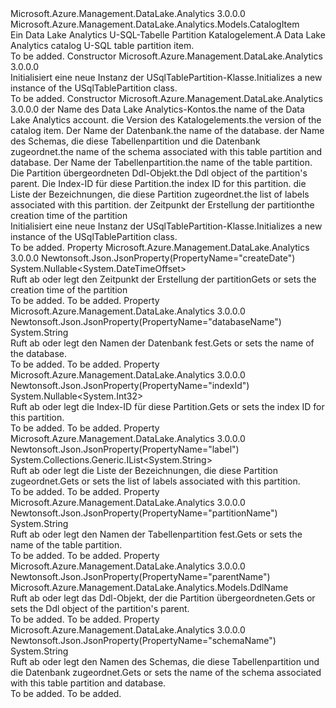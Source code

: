 <Type Name="USqlTablePartition" FullName="Microsoft.Azure.Management.DataLake.Analytics.Models.USqlTablePartition">
  <TypeSignature Language="C#" Value="public class USqlTablePartition : Microsoft.Azure.Management.DataLake.Analytics.Models.CatalogItem" />
  <TypeSignature Language="ILAsm" Value=".class public auto ansi beforefieldinit USqlTablePartition extends Microsoft.Azure.Management.DataLake.Analytics.Models.CatalogItem" />
  <TypeSignature Language="DocId" Value="T:Microsoft.Azure.Management.DataLake.Analytics.Models.USqlTablePartition" />
  <TypeSignature Language="VB.NET" Value="Public Class USqlTablePartition&#xA;Inherits CatalogItem" />
  <TypeSignature Language="F#" Value="type USqlTablePartition = class&#xA;    inherit CatalogItem" />
  <AssemblyInfo>
    <AssemblyName>Microsoft.Azure.Management.DataLake.Analytics</AssemblyName>
    <AssemblyVersion>3.0.0.0</AssemblyVersion>
  </AssemblyInfo>
  <Base>
    <BaseTypeName>Microsoft.Azure.Management.DataLake.Analytics.Models.CatalogItem</BaseTypeName>
  </Base>
  <Interfaces />
  <Docs>
    <summary>
            <span data-ttu-id="2f969-101">Ein Data Lake Analytics U-SQL-Tabelle Partition Katalogelement.</span><span class="sxs-lookup"><span data-stu-id="2f969-101">A Data Lake Analytics catalog U-SQL table partition item.</span></span>
            </summary>
    <remarks>To be added.</remarks>
  </Docs>
  <Members>
    <Member MemberName=".ctor">
      <MemberSignature Language="C#" Value="public USqlTablePartition ();" />
      <MemberSignature Language="ILAsm" Value=".method public hidebysig specialname rtspecialname instance void .ctor() cil managed" />
      <MemberSignature Language="DocId" Value="M:Microsoft.Azure.Management.DataLake.Analytics.Models.USqlTablePartition.#ctor" />
      <MemberSignature Language="VB.NET" Value="Public Sub New ()" />
      <MemberType>Constructor</MemberType>
      <AssemblyInfo>
        <AssemblyName>Microsoft.Azure.Management.DataLake.Analytics</AssemblyName>
        <AssemblyVersion>3.0.0.0</AssemblyVersion>
      </AssemblyInfo>
      <Parameters />
      <Docs>
        <summary>
            <span data-ttu-id="2f969-102">Initialisiert eine neue Instanz der USqlTablePartition-Klasse.</span><span class="sxs-lookup"><span data-stu-id="2f969-102">Initializes a new instance of the USqlTablePartition class.</span></span>
            </summary>
        <remarks>To be added.</remarks>
      </Docs>
    </Member>
    <Member MemberName=".ctor">
      <MemberSignature Language="C#" Value="public USqlTablePartition (string computeAccountName = null, Nullable&lt;Guid&gt; version = null, string databaseName = null, string schemaName = null, string name = null, Microsoft.Azure.Management.DataLake.Analytics.Models.DdlName parentName = null, Nullable&lt;int&gt; indexId = null, System.Collections.Generic.IList&lt;string&gt; label = null, Nullable&lt;DateTimeOffset&gt; createDate = null);" />
      <MemberSignature Language="ILAsm" Value=".method public hidebysig specialname rtspecialname instance void .ctor(string computeAccountName, valuetype System.Nullable`1&lt;valuetype System.Guid&gt; version, string databaseName, string schemaName, string name, class Microsoft.Azure.Management.DataLake.Analytics.Models.DdlName parentName, valuetype System.Nullable`1&lt;int32&gt; indexId, class System.Collections.Generic.IList`1&lt;string&gt; label, valuetype System.Nullable`1&lt;valuetype System.DateTimeOffset&gt; createDate) cil managed" />
      <MemberSignature Language="DocId" Value="M:Microsoft.Azure.Management.DataLake.Analytics.Models.USqlTablePartition.#ctor(System.String,System.Nullable{System.Guid},System.String,System.String,System.String,Microsoft.Azure.Management.DataLake.Analytics.Models.DdlName,System.Nullable{System.Int32},System.Collections.Generic.IList{System.String},System.Nullable{System.DateTimeOffset})" />
      <MemberSignature Language="VB.NET" Value="Public Sub New (Optional computeAccountName As String = null, Optional version As Nullable(Of Guid) = null, Optional databaseName As String = null, Optional schemaName As String = null, Optional name As String = null, Optional parentName As DdlName = null, Optional indexId As Nullable(Of Integer) = null, Optional label As IList(Of String) = null, Optional createDate As Nullable(Of DateTimeOffset) = null)" />
      <MemberSignature Language="F#" Value="new Microsoft.Azure.Management.DataLake.Analytics.Models.USqlTablePartition : string * Nullable&lt;Guid&gt; * string * string * string * Microsoft.Azure.Management.DataLake.Analytics.Models.DdlName * Nullable&lt;int&gt; * System.Collections.Generic.IList&lt;string&gt; * Nullable&lt;DateTimeOffset&gt; -&gt; Microsoft.Azure.Management.DataLake.Analytics.Models.USqlTablePartition" Usage="new Microsoft.Azure.Management.DataLake.Analytics.Models.USqlTablePartition (computeAccountName, version, databaseName, schemaName, name, parentName, indexId, label, createDate)" />
      <MemberType>Constructor</MemberType>
      <AssemblyInfo>
        <AssemblyName>Microsoft.Azure.Management.DataLake.Analytics</AssemblyName>
        <AssemblyVersion>3.0.0.0</AssemblyVersion>
      </AssemblyInfo>
      <Parameters>
        <Parameter Name="computeAccountName" Type="System.String" />
        <Parameter Name="version" Type="System.Nullable&lt;System.Guid&gt;" />
        <Parameter Name="databaseName" Type="System.String" />
        <Parameter Name="schemaName" Type="System.String" />
        <Parameter Name="name" Type="System.String" />
        <Parameter Name="parentName" Type="Microsoft.Azure.Management.DataLake.Analytics.Models.DdlName" />
        <Parameter Name="indexId" Type="System.Nullable&lt;System.Int32&gt;" />
        <Parameter Name="label" Type="System.Collections.Generic.IList&lt;System.String&gt;" />
        <Parameter Name="createDate" Type="System.Nullable&lt;System.DateTimeOffset&gt;" />
      </Parameters>
      <Docs>
        <param name="computeAccountName"><span data-ttu-id="2f969-103">der Name des Data Lake Analytics-Kontos.</span><span class="sxs-lookup"><span data-stu-id="2f969-103">the name of the Data Lake Analytics account.</span></span></param>
        <param name="version"><span data-ttu-id="2f969-104">die Version des Katalogelements.</span><span class="sxs-lookup"><span data-stu-id="2f969-104">the version of the catalog item.</span></span></param>
        <param name="databaseName"><span data-ttu-id="2f969-105">Der Name der Datenbank.</span><span class="sxs-lookup"><span data-stu-id="2f969-105">the name of the database.</span></span></param>
        <param name="schemaName"><span data-ttu-id="2f969-106">der Name des Schemas, die diese Tabellenpartition und die Datenbank zugeordnet.</span><span class="sxs-lookup"><span data-stu-id="2f969-106">the name of the schema associated with this table partition and database.</span></span></param>
        <param name="name"><span data-ttu-id="2f969-107">Der Name der Tabellenpartition.</span><span class="sxs-lookup"><span data-stu-id="2f969-107">the name of the table partition.</span></span></param>
        <param name="parentName"><span data-ttu-id="2f969-108">Die Partition übergeordneten Ddl-Objekt.</span><span class="sxs-lookup"><span data-stu-id="2f969-108">the Ddl object of the partition's parent.</span></span></param>
        <param name="indexId"><span data-ttu-id="2f969-109">Die Index-ID für diese Partition.</span><span class="sxs-lookup"><span data-stu-id="2f969-109">the index ID for this partition.</span></span></param>
        <param name="label"><span data-ttu-id="2f969-110">die Liste der Bezeichnungen, die diese Partition zugeordnet.</span><span class="sxs-lookup"><span data-stu-id="2f969-110">the list of labels associated with this partition.</span></span></param>
        <param name="createDate"><span data-ttu-id="2f969-111">der Zeitpunkt der Erstellung der partition</span><span class="sxs-lookup"><span data-stu-id="2f969-111">the creation time of the partition</span></span></param>
        <summary>
            <span data-ttu-id="2f969-112">Initialisiert eine neue Instanz der USqlTablePartition-Klasse.</span><span class="sxs-lookup"><span data-stu-id="2f969-112">Initializes a new instance of the USqlTablePartition class.</span></span>
            </summary>
        <remarks>To be added.</remarks>
      </Docs>
    </Member>
    <Member MemberName="CreateDate">
      <MemberSignature Language="C#" Value="public Nullable&lt;DateTimeOffset&gt; CreateDate { get; set; }" />
      <MemberSignature Language="ILAsm" Value=".property instance valuetype System.Nullable`1&lt;valuetype System.DateTimeOffset&gt; CreateDate" />
      <MemberSignature Language="DocId" Value="P:Microsoft.Azure.Management.DataLake.Analytics.Models.USqlTablePartition.CreateDate" />
      <MemberSignature Language="VB.NET" Value="Public Property CreateDate As Nullable(Of DateTimeOffset)" />
      <MemberSignature Language="F#" Value="member this.CreateDate : Nullable&lt;DateTimeOffset&gt; with get, set" Usage="Microsoft.Azure.Management.DataLake.Analytics.Models.USqlTablePartition.CreateDate" />
      <MemberType>Property</MemberType>
      <AssemblyInfo>
        <AssemblyName>Microsoft.Azure.Management.DataLake.Analytics</AssemblyName>
        <AssemblyVersion>3.0.0.0</AssemblyVersion>
      </AssemblyInfo>
      <Attributes>
        <Attribute>
          <AttributeName>Newtonsoft.Json.JsonProperty(PropertyName="createDate")</AttributeName>
        </Attribute>
      </Attributes>
      <ReturnValue>
        <ReturnType>System.Nullable&lt;System.DateTimeOffset&gt;</ReturnType>
      </ReturnValue>
      <Docs>
        <summary>
            <span data-ttu-id="2f969-113">Ruft ab oder legt den Zeitpunkt der Erstellung der partition</span><span class="sxs-lookup"><span data-stu-id="2f969-113">Gets or sets the creation time of the partition</span></span>
            </summary>
        <value>To be added.</value>
        <remarks>To be added.</remarks>
      </Docs>
    </Member>
    <Member MemberName="DatabaseName">
      <MemberSignature Language="C#" Value="public string DatabaseName { get; set; }" />
      <MemberSignature Language="ILAsm" Value=".property instance string DatabaseName" />
      <MemberSignature Language="DocId" Value="P:Microsoft.Azure.Management.DataLake.Analytics.Models.USqlTablePartition.DatabaseName" />
      <MemberSignature Language="VB.NET" Value="Public Property DatabaseName As String" />
      <MemberSignature Language="F#" Value="member this.DatabaseName : string with get, set" Usage="Microsoft.Azure.Management.DataLake.Analytics.Models.USqlTablePartition.DatabaseName" />
      <MemberType>Property</MemberType>
      <AssemblyInfo>
        <AssemblyName>Microsoft.Azure.Management.DataLake.Analytics</AssemblyName>
        <AssemblyVersion>3.0.0.0</AssemblyVersion>
      </AssemblyInfo>
      <Attributes>
        <Attribute>
          <AttributeName>Newtonsoft.Json.JsonProperty(PropertyName="databaseName")</AttributeName>
        </Attribute>
      </Attributes>
      <ReturnValue>
        <ReturnType>System.String</ReturnType>
      </ReturnValue>
      <Docs>
        <summary>
            <span data-ttu-id="2f969-114">Ruft ab oder legt den Namen der Datenbank fest.</span><span class="sxs-lookup"><span data-stu-id="2f969-114">Gets or sets the name of the database.</span></span>
            </summary>
        <value>To be added.</value>
        <remarks>To be added.</remarks>
      </Docs>
    </Member>
    <Member MemberName="IndexId">
      <MemberSignature Language="C#" Value="public Nullable&lt;int&gt; IndexId { get; set; }" />
      <MemberSignature Language="ILAsm" Value=".property instance valuetype System.Nullable`1&lt;int32&gt; IndexId" />
      <MemberSignature Language="DocId" Value="P:Microsoft.Azure.Management.DataLake.Analytics.Models.USqlTablePartition.IndexId" />
      <MemberSignature Language="VB.NET" Value="Public Property IndexId As Nullable(Of Integer)" />
      <MemberSignature Language="F#" Value="member this.IndexId : Nullable&lt;int&gt; with get, set" Usage="Microsoft.Azure.Management.DataLake.Analytics.Models.USqlTablePartition.IndexId" />
      <MemberType>Property</MemberType>
      <AssemblyInfo>
        <AssemblyName>Microsoft.Azure.Management.DataLake.Analytics</AssemblyName>
        <AssemblyVersion>3.0.0.0</AssemblyVersion>
      </AssemblyInfo>
      <Attributes>
        <Attribute>
          <AttributeName>Newtonsoft.Json.JsonProperty(PropertyName="indexId")</AttributeName>
        </Attribute>
      </Attributes>
      <ReturnValue>
        <ReturnType>System.Nullable&lt;System.Int32&gt;</ReturnType>
      </ReturnValue>
      <Docs>
        <summary>
            <span data-ttu-id="2f969-115">Ruft ab oder legt die Index-ID für diese Partition.</span><span class="sxs-lookup"><span data-stu-id="2f969-115">Gets or sets the index ID for this partition.</span></span>
            </summary>
        <value>To be added.</value>
        <remarks>To be added.</remarks>
      </Docs>
    </Member>
    <Member MemberName="Label">
      <MemberSignature Language="C#" Value="public System.Collections.Generic.IList&lt;string&gt; Label { get; set; }" />
      <MemberSignature Language="ILAsm" Value=".property instance class System.Collections.Generic.IList`1&lt;string&gt; Label" />
      <MemberSignature Language="DocId" Value="P:Microsoft.Azure.Management.DataLake.Analytics.Models.USqlTablePartition.Label" />
      <MemberSignature Language="VB.NET" Value="Public Property Label As IList(Of String)" />
      <MemberSignature Language="F#" Value="member this.Label : System.Collections.Generic.IList&lt;string&gt; with get, set" Usage="Microsoft.Azure.Management.DataLake.Analytics.Models.USqlTablePartition.Label" />
      <MemberType>Property</MemberType>
      <AssemblyInfo>
        <AssemblyName>Microsoft.Azure.Management.DataLake.Analytics</AssemblyName>
        <AssemblyVersion>3.0.0.0</AssemblyVersion>
      </AssemblyInfo>
      <Attributes>
        <Attribute>
          <AttributeName>Newtonsoft.Json.JsonProperty(PropertyName="label")</AttributeName>
        </Attribute>
      </Attributes>
      <ReturnValue>
        <ReturnType>System.Collections.Generic.IList&lt;System.String&gt;</ReturnType>
      </ReturnValue>
      <Docs>
        <summary>
            <span data-ttu-id="2f969-116">Ruft ab oder legt die Liste der Bezeichnungen, die diese Partition zugeordnet.</span><span class="sxs-lookup"><span data-stu-id="2f969-116">Gets or sets the list of labels associated with this partition.</span></span>
            </summary>
        <value>To be added.</value>
        <remarks>To be added.</remarks>
      </Docs>
    </Member>
    <Member MemberName="Name">
      <MemberSignature Language="C#" Value="public string Name { get; set; }" />
      <MemberSignature Language="ILAsm" Value=".property instance string Name" />
      <MemberSignature Language="DocId" Value="P:Microsoft.Azure.Management.DataLake.Analytics.Models.USqlTablePartition.Name" />
      <MemberSignature Language="VB.NET" Value="Public Property Name As String" />
      <MemberSignature Language="F#" Value="member this.Name : string with get, set" Usage="Microsoft.Azure.Management.DataLake.Analytics.Models.USqlTablePartition.Name" />
      <MemberType>Property</MemberType>
      <AssemblyInfo>
        <AssemblyName>Microsoft.Azure.Management.DataLake.Analytics</AssemblyName>
        <AssemblyVersion>3.0.0.0</AssemblyVersion>
      </AssemblyInfo>
      <Attributes>
        <Attribute>
          <AttributeName>Newtonsoft.Json.JsonProperty(PropertyName="partitionName")</AttributeName>
        </Attribute>
      </Attributes>
      <ReturnValue>
        <ReturnType>System.String</ReturnType>
      </ReturnValue>
      <Docs>
        <summary>
            <span data-ttu-id="2f969-117">Ruft ab oder legt den Namen der Tabellenpartition fest.</span><span class="sxs-lookup"><span data-stu-id="2f969-117">Gets or sets the name of the table partition.</span></span>
            </summary>
        <value>To be added.</value>
        <remarks>To be added.</remarks>
      </Docs>
    </Member>
    <Member MemberName="ParentName">
      <MemberSignature Language="C#" Value="public Microsoft.Azure.Management.DataLake.Analytics.Models.DdlName ParentName { get; set; }" />
      <MemberSignature Language="ILAsm" Value=".property instance class Microsoft.Azure.Management.DataLake.Analytics.Models.DdlName ParentName" />
      <MemberSignature Language="DocId" Value="P:Microsoft.Azure.Management.DataLake.Analytics.Models.USqlTablePartition.ParentName" />
      <MemberSignature Language="VB.NET" Value="Public Property ParentName As DdlName" />
      <MemberSignature Language="F#" Value="member this.ParentName : Microsoft.Azure.Management.DataLake.Analytics.Models.DdlName with get, set" Usage="Microsoft.Azure.Management.DataLake.Analytics.Models.USqlTablePartition.ParentName" />
      <MemberType>Property</MemberType>
      <AssemblyInfo>
        <AssemblyName>Microsoft.Azure.Management.DataLake.Analytics</AssemblyName>
        <AssemblyVersion>3.0.0.0</AssemblyVersion>
      </AssemblyInfo>
      <Attributes>
        <Attribute>
          <AttributeName>Newtonsoft.Json.JsonProperty(PropertyName="parentName")</AttributeName>
        </Attribute>
      </Attributes>
      <ReturnValue>
        <ReturnType>Microsoft.Azure.Management.DataLake.Analytics.Models.DdlName</ReturnType>
      </ReturnValue>
      <Docs>
        <summary>
            <span data-ttu-id="2f969-118">Ruft ab oder legt das Ddl-Objekt, der die Partition übergeordneten.</span><span class="sxs-lookup"><span data-stu-id="2f969-118">Gets or sets the Ddl object of the partition's parent.</span></span>
            </summary>
        <value>To be added.</value>
        <remarks>To be added.</remarks>
      </Docs>
    </Member>
    <Member MemberName="SchemaName">
      <MemberSignature Language="C#" Value="public string SchemaName { get; set; }" />
      <MemberSignature Language="ILAsm" Value=".property instance string SchemaName" />
      <MemberSignature Language="DocId" Value="P:Microsoft.Azure.Management.DataLake.Analytics.Models.USqlTablePartition.SchemaName" />
      <MemberSignature Language="VB.NET" Value="Public Property SchemaName As String" />
      <MemberSignature Language="F#" Value="member this.SchemaName : string with get, set" Usage="Microsoft.Azure.Management.DataLake.Analytics.Models.USqlTablePartition.SchemaName" />
      <MemberType>Property</MemberType>
      <AssemblyInfo>
        <AssemblyName>Microsoft.Azure.Management.DataLake.Analytics</AssemblyName>
        <AssemblyVersion>3.0.0.0</AssemblyVersion>
      </AssemblyInfo>
      <Attributes>
        <Attribute>
          <AttributeName>Newtonsoft.Json.JsonProperty(PropertyName="schemaName")</AttributeName>
        </Attribute>
      </Attributes>
      <ReturnValue>
        <ReturnType>System.String</ReturnType>
      </ReturnValue>
      <Docs>
        <summary>
            <span data-ttu-id="2f969-119">Ruft ab oder legt den Namen des Schemas, die diese Tabellenpartition und die Datenbank zugeordnet.</span><span class="sxs-lookup"><span data-stu-id="2f969-119">Gets or sets the name of the schema associated with this table partition and database.</span></span>
            </summary>
        <value>To be added.</value>
        <remarks>To be added.</remarks>
      </Docs>
    </Member>
  </Members>
</Type>